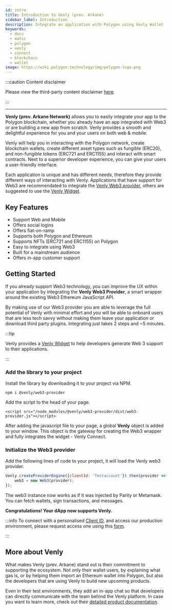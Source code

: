 ```yaml
---
id: intro
title: Introduction to Venly (prev. Arkane)
sidebar_label: Introduction
description: Integrate an application with Polygon using Venly Wallet
keywords:
  - docs
  - matic
  - polygon
  - venly
  - connect
  - blockchain
  - wallet
image: https://wiki.polygon.technology/img/polygon-logo.png
---
```


:::caution Content disclaimer

Please view the third-party content disclaimer [<ins>here</ins>](https://github.com/0xPolygon/wiki/blob/master/CONTENT_DISCLAIMER.md).

:::

---

**Venly (prev. Arkane Network)** allows you to easily integrate your app to the Polygon blockchain, whether you already have an app integrated with Web3 or are building a new app from scratch. Venly provides a smooth and delightful experience for you and your users on both web & mobile.

Venly will help you in interacting with the Polygon network, create blockchain wallets, create different asset types such as fungible (ERC20), and non-fungible tokens (ERC721 and ERC1155) and interact with smart contracts. Next to a superior developer experience, you can give your users a user-friendly interface.

Each application is unique and has different needs, therefore they provide different ways of interacting with Venly. Applications that have support for Web3 are recommendated to integrate the [Venly Web3 provider](https://docs.venly.io/widget/web3-provider/getting-started), others are suggested to use the [Venly Widget](https://docs.venly.io/widget/widget/introduction).


## Key Features

- Support Web and Mobile
- Offers social logins
- Offers fiat-on-ramp
- Supports both Polygon and Ethereum
- Supports NFTs (ERC721 and ERC1155) on Polygon
- Easy to integrate using Web3
- Built for a mainstream audience
- Offers in-app customer support

## Getting Started

If you already support Web3 technology, you can improve the UX within your application by integrating the **Venly Web3 Provider**, a smart wrapper around the existing Web3 Ethereum JavaScript API.

By making use of our Web3 provider you are able to leverage the full potential of Venly with minimal effort and you will be able to onboard users that are less tech savvy without making them leave your application or download third party plugins. Integrating just takes 2 steps and ~5 minutes.

:::tip

Venly provides a [<ins>Venly Widget</ins>](https://docs.venly.io/widget/) to help developers generate Web 3 support to their applications.

:::


### Add the library to your project

Install the library by downloading it to your project via NPM.

```
npm i @venly/web3-provider
```

Add the script to the head of your page.

```
<script src="/node_modules/@venly/web3-provider/dist/web3-provider.js"></script>
```

After adding the javascript file to your page, a global **Venly** object is added to your window. This object is the gateway for creating the Web3 wrapper and fully integrates the widget - Venly Connect.

### Initialize the Web3 provider

Add the following lines of code to your project, it will load the Venly web3 provider.

```js
Venly.createProviderEngine({clientId: 'Testaccount'}).then(provider => {
    web3 = new Web3(provider);
});
```

The web3 instance now works as if it was injected by Parity or Metamask. You can fetch wallets, sign transactions, and messages.

**Congratulations! Your dApp now supports Venly.**

:::info
To connect with a personalised [Client ID](https://docs.venly.io/widget/deep-dive/authentication#client-id), and access our production environment, please request access one using this [<ins>form</ins>](https://forms.venly.io/clientID).

:::

## More about Venly

What makes Venly (prev. Arkane) stand out is their commitment to supporting the ecosystem. Not only their wallet users, by explaining what gas is, or by helping them import an Ethereum wallet into Polygon, but also the developers that are using Venly to build new upcoming products.

Even in their test environments, they add an in-app chat so that developers can directly communicate with the team behind the Venly platform. In case you want to learn more, check out their [detailed product documentation](https://docs.venly.io/widget/).



